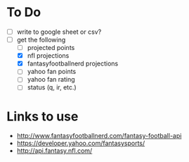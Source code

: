 # To Do
- [ ] write to google sheet or csv?
- [ ] get the following
    - [ ] projected points
	- [x] nfl projections
	- [x] fantasyfootballnerd projections
	- [ ] yahoo fan points
	- [ ] yahoo fan rating
	- [ ] status (q, ir, etc.)
# Links to use
- http://www.fantasyfootballnerd.com/fantasy-football-api
- https://developer.yahoo.com/fantasysports/
- http://api.fantasy.nfl.com/